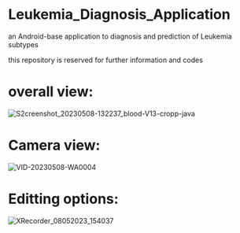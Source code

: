 # Leukemia_Diagnosis_Application
an Android-base application to diagnosis and prediction of Leukemia subtypes

this repository is reserved for further information and codes

# overall view:

![S2creenshot_20230508-132237_blood-V13-cropp-java](https://user-images.githubusercontent.com/92205834/236801125-8c18a2fd-7be7-4f2e-882d-08800a739f54.jpg)

# Camera view:

![VID-20230508-WA0004](https://user-images.githubusercontent.com/92205834/236793089-76d68634-f99e-4da6-98de-50cc366ab538.gif)

# Editting options:

![XRecorder_08052023_154037](https://user-images.githubusercontent.com/92205834/236821979-2e96be01-9410-4186-b120-ed2171d7016b.gif)
